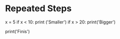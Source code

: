 # Repeated Steps

x = 5
if x < 10:
    print ('Smaller')
if x > 20: 
    print('Bigger')

print('Finis')


